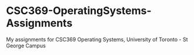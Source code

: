 # CSC369-OperatingSystems-Assignments
My assignments for CSC369 Operating Systems, University of Toronto - St George Campus
